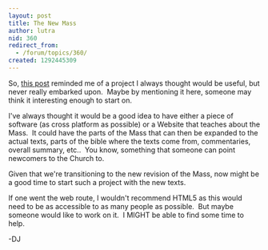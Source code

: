 ```yaml
---
layout: post
title: The New Mass
author: lutra
nid: 360
redirect_from:
  - /forum/topics/360/
created: 1292445309
---
```

<p>So, <a href="http://www.opensourcecatholic.com/blog/oscatholic/open-source-catholic-cha">this post</a> reminded me of a project I always thought would be useful, but never really embarked upon.&nbsp; Maybe by mentioning it here, someone may think it interesting enough to start on.</p>
<p>I&#39;ve always thought it would be a good idea to have either a piece of software (as cross platform as possible) or a Website that teaches about the Mass.&nbsp; It could have the parts of the Mass that can then be expanded to the actual texts, parts of the bible where the texts come from, commentaries, overall summary, etc..&nbsp; You know, something that someone can point newcomers to the Church to.</p>
<p>Given that we&#39;re transitioning to the new revision of the Mass, now might be a good time to start such a project with the new texts.</p>
<p>If one went the web route, I wouldn&#39;t recommend HTML5 as this would need to be as accessible to as many people as possible.&nbsp; But maybe someone would like to work on it.&nbsp; I MIGHT be able to find some time to help.</p>
<p>-DJ</p>
